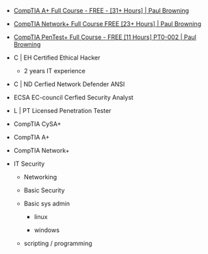 -   [CompTIA A+ Full Course - FREE - [31+ Hours] | Paul Browning](https://www.youtube.com/watch?v=1CZXXNKAY5o)

-   [CompTIA Network+ Full Course FREE [23+ Hours] | Paul Browning](https://www.youtube.com/watch?v=xmpYfyNmWbw)

-   [CompTIA PenTest+ Full Course - FREE [11 Hours] PT0-002 | Paul Browning](https://www.youtube.com/watch?v=WczBlBjoQeI)


-   C | EH Certified Ethical Hacker

    -   2 years IT experience

-   C | ND Cerfied Network Defender ANSI

-   ECSA EC-council Cerfied Security Analyst

-   L | PT Licensed Penetration Tester

-   CompTIA CySA+

-   CompTIA A+

-   CompTIA Network+

-   IT Security

    -   Networking

    -   Basic Security

    -   Basic sys admin

        -   linux

        -   windows

    -   scripting / programming